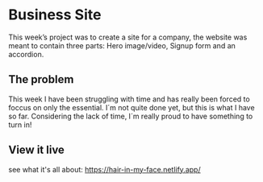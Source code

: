 # Business Site

This week’s project was to create a site for a company, the website was meant to contain three parts: Hero image/video, Signup form and an accordion. 

## The problem

This week I have been struggling with time and has really been forced to foccus on only the essential. I´m not quite done yet, but this is what I have so far. Considering the lack of time, I´m really proud to have something to turn in!

## View it live
see what it's all about:
https://hair-in-my-face.netlify.app/
